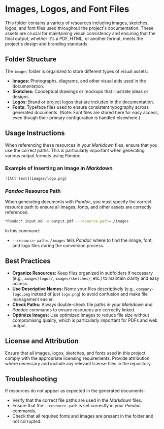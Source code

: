 # Images, Logos, and Font Files

This folder contains a variety of resources including images, sketches, logos,
and font files used throughout the project's documentation. These assets are
crucial for maintaining visual consistency and ensuring that the final output,
whether it's a PDF, HTML, or another format, meets the project's design and
branding standards.

## Folder Structure

The `images` folder is organized to store different types of visual assets:

- **Images:** Photographs, diagrams, and other visual aids used in the documentation.
- **Sketches:** Conceptual drawings or mockups that illustrate ideas or designs.
- **Logos:** Brand or project logos that are included in the documentation.
- **Fonts:** Typeface files used to ensure consistent typography across generated
  documents. (Note: Font files are stored here for easy access, even though their
  primary configuration is handled elsewhere.)

## Usage Instructions

When referencing these resources in your *Markdown* files, ensure that you use
the correct paths. This is particularly important when generating various output
formats using *Pandoc*.

### Example of Inserting an Image in *Markdown*

```*Markdown*
![Alt text](images/logo.png)
```

### *Pandoc* Resource Path

When generating documents with *Pandoc*, you must specify the correct resource
path to ensure all images, fonts, and other assets are correctly referenced.

```bash
*Pandoc* input.md -o output.pdf --resource-path=./images
```

In this command:

- `--resource-path=./images` tells *Pandoc* where to find the image, font, and
  logo files during the conversion process.

## Best Practices

- **Organize Resources:** Keep files organized in subfolders if necessary
  (e.g., `images/logos/`, `images/sketches/`, etc.) to maintain clarity and easy
  access.
- **Use Descriptive Names:** Name your files descriptively (e.g.,
  `company-logo.png` instead of just `logo.png`) to avoid confusion and make
  file management easier.
- **Check Paths:** Always double-check file paths in your *Markdown* and *Pandoc*
  commands to ensure resources are correctly linked.
- **Optimize Images:** Use optimized images to reduce file size without
  compromising quality, which is particularly important for PDFs and web output.

## License and Attribution

Ensure that all images, logos, sketches, and fonts used in this project comply
with the appropriate licensing requirements. Provide attribution where necessary
and include any relevant license files in the repository.

## Troubleshooting

If resources do not appear as expected in the generated documents:

- Verify that the correct file paths are used in the *Markdown* files.
- Ensure that the `--resource-path` is set correctly in your *Pandoc* commands.
- Check that all required fonts and images are present in the folder and not corrupted.
